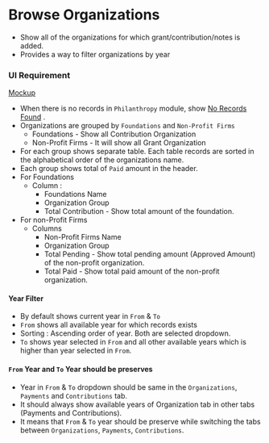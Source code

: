 # Browse Organizations

- Show all of the organizations for which grant/contribution/notes is added.
- Provides a way to filter organizations by year

### UI Requirement

[Mockup](https://drive.google.com/file/d/1U0Bjg3MQlEWGXmVy95_xpHXIhBvjkbi_/view?usp=sharing)

- When there is no records in `Philanthropy` module, show  [No Records Found](https://gallery.io/projects/MCHbtQVoQ2HCZfBS-vT-eRyP/files/MCEJu8Y2hyDSceFxuBexkH0jiRKGYUymzIs) .
- Organizations are grouped by `Foundations` and `Non-Profit Firms`
  - Foundations - Show all Contribution Organization
  - Non-Profit Firms - It will show all Grant Organization
- For each group shows separate table. Each table records are sorted in the alphabetical order of the organizations name.
- Each group shows total of `Paid` amount  in the header.
- For Foundations
  - Column : 
    - Foundations Name
    - Organization Group
    - Total Contribution - Show total amount of the foundation.
- For non-Profit Firms
  - Columns
    - Non-Profit Firms Name
    - Organization Group
    - Total Pending - Show total pending amount (Approved Amount) of the non-profit organization.
    - Total Paid - Show total paid amount of the non-profit organization.

#### Year Filter

- By default shows current year in `From` & `To`
- `From` shows all available year for which records exists 
- Sorting : Ascending order of year. Both are selected dropdown.
- `To` shows year selected in `From` and all other available years which is higher than year selected in `From`.



#### `From` Year and `To` Year should be preserves

- Year in `From` & `To` dropdown should be same in the `Organizations`, `Payments` and `Contributions` tab. 
- It should always show available years of Organization tab in other tabs (Payments and Contributions).
- It means that `From` & `To` year should be preserve while switching the tabs between `Organizations`, `Payments`, `Contributions`.


